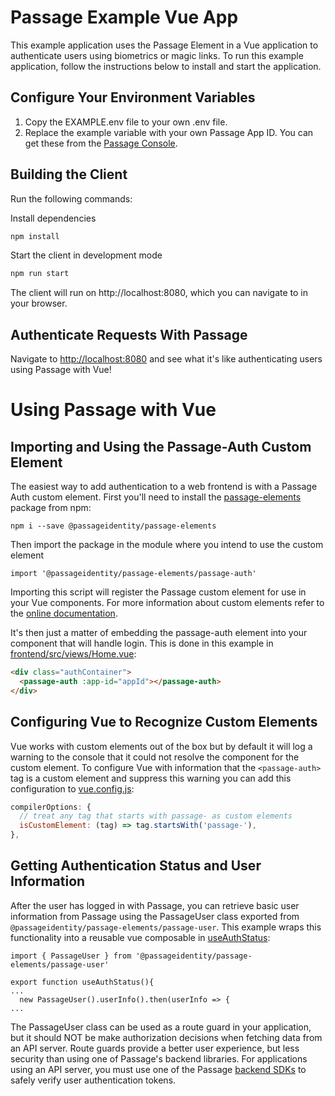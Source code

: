 # Passage Example Vue App

This example application uses the Passage Element in a Vue application to authenticate users using biometrics or magic links. To run this example application, follow the instructions below to install and start the 
application.

## Configure Your Environment Variables

1. Copy the EXAMPLE.env file to your own .env file.
2. Replace the example variable with your own Passage App ID. You can get these from the [Passage Console](https://console.passage.id).

## Building the Client

Run the following commands:

Install dependencies
```bash
npm install
```

Start the client in development mode
```bash
npm run start
```

The client will run on http://localhost:8080, which you can navigate to in your browser.

## Authenticate Requests With Passage

Navigate to [http://localhost:8080](http://localhost:8080) and see what it's like authenticating users using Passage with Vue!

# Using Passage with Vue

## Importing and Using the Passage-Auth Custom Element
The easiest way to add authentication to a web frontend is with a Passage Auth custom element. First you'll need to install the [passage-elements](https://www.npmjs.com/package/@passageidentity/passage-elements) package from npm:
```
npm i --save @passageidentity/passage-elements
```
Then import the package in the module where you intend to use the custom element
```
import '@passageidentity/passage-elements/passage-auth'
```
Importing this script will register the Passage custom element for use in your Vue components. For more information about custom elements refer to the [online documentation](https://developer.mozilla.org/en-US/docs/Web/Web_Components/Using_custom_elements).

It's then just a matter of embedding the passage-auth element into your component that will handle login. This is done in this example in [frontend/src/views/Home.vue](https://github.com/passageidentity/example-vue/blob/main/frontend/src/views/Home.vue):
```html
<div class="authContainer">
  <passage-auth :app-id="appId"></passage-auth>
</div>
```

## Configuring Vue to Recognize Custom Elements
Vue works with custom elements out of the box but by default it will log a warning to the console that it could not resolve the component for the custom element. To configure Vue with information that the `<passage-auth>` tag is a custom element and suppress this warning you can add this configuration to [vue.config.js](https://github.com/passageidentity/example-vue/blob/main/frontend/vue.config.js):
```javascript
compilerOptions: {
  // treat any tag that starts with passage- as custom elements
  isCustomElement: (tag) => tag.startsWith('passage-'),
},
```

## Getting Authentication Status and User Information
After the user has logged in with Passage, you can retrieve basic user information from Passage using the PassageUser class exported from `@passageidentity/passage-elements/passage-user`. This example wraps this functionality into a reusable vue composable in [useAuthStatus](https://github.com/passageidentity/example-vue/blob/main/src/composables/useAuthStatus.js):
```
import { PassageUser } from '@passageidentity/passage-elements/passage-user'

export function useAuthStatus(){
...
  new PassageUser().userInfo().then(userInfo => {
...
```
The PassageUser class can be used as a route guard in your application, but it should NOT be make authorization decisions when fetching data from an API server. Route guards provide a better user experience, but less security than using one of Passage's backend libraries. For applications using an API server, you must use one of the Passage [backend SDKs](https://docs.passage.id/backend-libraries/overview) to safely verify user authentication tokens.